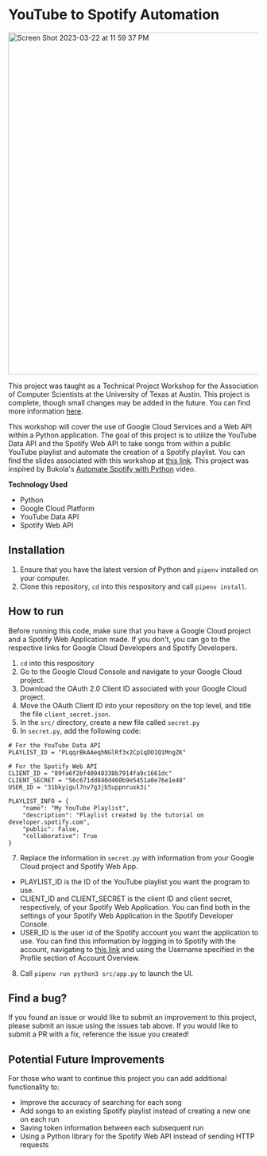 # YouTube to Spotify Automation
<img width="687" alt="Screen Shot 2023-03-22 at 11 59 37 PM" src="https://user-images.githubusercontent.com/91110018/227107829-61dbe774-c069-4cbd-97fc-dd3eff3b8d84.png">

This project was taught as a Technical Project Workshop for the Association of Computer Scientists at the University of Texas at Austin. This project is complete, though small changes may be added in the future. You can find more information [here](https://shaded-nigella-ee4.notion.site/Technical-Workshops-f5b3950311e34a1c85e84a4b89cb7702).  <br />

This workshop will cover the use of Google Cloud Services and a Web API within a Python application. The goal of this project is to utilize the YouTube Data API and the Spotify Web API to take songs from within a public YouTube playlist and automate the creation of a Spotify playlist. You can find the slides associated with this workshop at [this link](https://docs.google.com/presentation/d/1Sj1JqZSncf4TMeBEiAPnfc_c-5rV9AhUNHfglV_-A8k/edit?usp=sharing). This project was inspired by Bukola's [Automate Spotify with Python](https://www.youtube.com/watch?v=7J_qcttfnJA) video.  <br />
  
__Technology Used__
+ Python
+ Google Cloud Platform
+ YouTube Data API
+ Spotify Web API

## Installation
1. Ensure that you have the latest version of Python and `pipenv` installed on your computer. 
2. Clone this repository, `cd` into this respository and call `pipenv install`.

## How to run
Before running this code, make sure that you have a Google Cloud project and a Spotify Web Application made. If you don't, you can go to the respective links for Google Cloud Developers and Spotify Developers.
1. `cd` into this respository
2. Go to the Google Cloud Console and navigate to your Google Cloud project.
3. Download the OAuth 2.0 Client ID associated with your Google Cloud project.
4. Move the OAuth Client ID into your repository on the top level, and title the file `client_secret.json`.
5. In the `src/` directory, create a new file called `secret.py`
6. In `secret.py`, add the following code:
```
# For the YouTube Data API
PLAYLIST_ID = "PLqqrBkAAeqhNGlRf3x2Cp1qDO1Q1MngZK"

# For the Spotify Web API
CLIENT_ID = "89fa6f2bf40948338b7914fa9c1661dc"
CLIENT_SECRET = "56c671dd840d460b9e5451a0e76e1e48"
USER_ID = "31bkyigul7nv7g3jb5uppnruxk3i"

PLAYLIST_INFO = {
    "name": "My YouTube Playlist",
    "description": "Playlist created by the tutorial on developer.spotify.com",
    "public": False,
    "collaborative": True
} 
```
7. Replace the information in `secret.py` with information from your Google Cloud project and Spotify Web App.
  + PLAYLIST_ID is the ID of the YouTube playlist you want the program to use.
  + CLIENT_ID and CLIENT_SECRET is the client ID and client secret, respectively, of your Spotify Web Application. You can find both in the settings of your Spotify Web Application in the Spotify Developer Console.
  + USER_ID is the user id of the Spotify account you want the application to use. You can find this information by logging in to Spotify with the account, navigating to [this link](https://www.spotify.com/us/account/overview/?utm_source=spotify&utm_medium=menu&utm_campaign=your_account) and using the Username specified in the Profile section of Account Overview.
8. Call `pipenv run python3 src/app.py` to launch the UI.

## Find a bug?
If you found an issue or would like to submit an improvement to this project, please submit an issue using the issues tab above. If you would like to submit a PR with a fix, reference the issue you created!

## Potential Future Improvements
For those who want to continue this project you can add additional functionality to:
+ Improve the accuracy of searching for each song
+ Add songs to an existing Spotify playlist instead of creating a new one on each run
+ Saving token information between each subsequent run
+ Using a Python library for the Spotify Web API instead of sending HTTP requests
